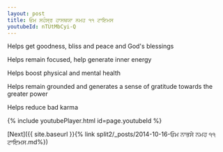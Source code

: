 ```yaml
---
layout: post
title: ਓਮ ਸਹੰਸ੍ਰ ਹਾਸਥਯਾ ਨਮਹ ੧੧ ਟਾਇਮਸ
youtubeId: nTUtMbCyi-Q
---
```

 
 
Helps get goodness, bliss and peace and God's blessings
 
Helps remain focused, help generate inner energy 
 
Helps boost physical and mental health 
 
Helps remain grounded and generates a sense of gratitude towards the greater power 
 
Helps reduce bad karma
 
 
 
 


{% include youtubePlayer.html id=page.youtubeId %}
 
[Next]({{ site.baseurl }}{% link  split2/_posts/2014-10-16-ਓਮ ਨਾਭਸੇ ਨਮਹ ੧੧ ਟਾਇਮਸ.md%})
 
